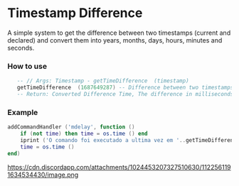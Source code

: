 # Timestamp Difference
A simple system to get the difference between two timestamps (current and declared) and convert them into years, months, days, hours, minutes and seconds.

### How to use
```lua
   -- // Args: Timestamp - getTimeDifference  (timestamp)
   getTimeDifference  (1687649287) -- Difference between two timestamps
   -- Return: Converted Difference Time, The difference in milliseconds
```

### Example
```lua
addCommandHandler ('mdelay', function ()
    if (not time) then time = os.time () end
    iprint ('O comando foi executado a ultima vez em '..getTimeDifference (time)..' atras.')
    time = os.time ()
end)
```
https://cdn.discordapp.com/attachments/1024453207327510630/1122561191634534430/image.png
